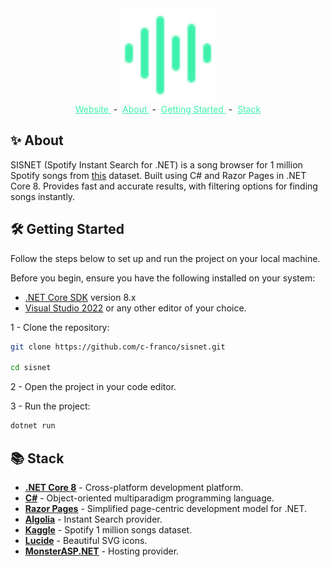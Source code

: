<div align="center">
    <a href="https://sisnet.runasp.net">
        <img style="width: 150px;" src="wwwroot/icon.svg">
    </a>
</div>

<div align="center" >
    <a href="https://sisnet.runasp.net" style="color: #3ef2ac" target="_blank">
        Website
    </a>
    <span>&nbsp;-&nbsp;</span>
    <a href="https://github.com/c-franco/sisnet?tab=readme-ov-file#-about" style="color: #3ef2ac">
        About
    </a>
    <span>&nbsp;-&nbsp;</span>
    <a href="https://github.com/c-franco/sisnet?tab=readme-ov-file#%EF%B8%8F-getting-started" style="color: #3ef2ac">
        Getting Started
    </a>
    <span>&nbsp;-&nbsp;</span>
    <a href="https://github.com/c-franco/sisnet?tab=readme-ov-file#-stack" style="color: #3ef2ac"> 
        Stack
    </a>
    
</div>

## ✨ About

SISNET (Spotify Instant Search for .NET) is a song browser for 1 million Spotify songs from [this](https://www.kaggle.com/datasets/amitanshjoshi/spotify-1million-tracks/data) dataset. Built using C# and Razor Pages in .NET Core 8. Provides fast and accurate results, with filtering options for finding songs instantly.

## 🛠️ Getting Started

Follow the steps below to set up and run the project on your local machine.

Before you begin, ensure you have the following installed on your system:

- [.NET Core SDK](https://dotnet.microsoft.com/download) version 8.x
- [Visual Studio 2022](https://visualstudio.microsoft.com/es/) or any other editor of your choice.

1 - Clone the repository:

```bash
git clone https://github.com/c-franco/sisnet.git

cd sisnet
```

2 - Open the project in your code editor.

3 - Run the project:

```bash
dotnet run
```

## 📚 Stack

- [**.NET Core 8**](https://dotnet.microsoft.com/download/dotnet/8.0) - Cross-platform development platform.
- [**C#**](https://docs.microsoft.com/en-us/dotnet/csharp/) - Object-oriented multiparadigm programming language.
- [**Razor Pages**](https://learn.microsoft.com/en-us/aspnet/core/razor-pages/?view=aspnetcore-8.0&tabs=visual-studio) - Simplified page-centric development model for .NET.
- [**Algolia**](https://www.algolia.com/es/) - Instant Search provider.
- [**Kaggle**](https://www.kaggle.com/datasets/amitanshjoshi/spotify-1million-tracks/data) - Spotify 1 million songs dataset.
- [**Lucide**](https://lucide.dev/) - Beautiful SVG icons.
- [**MonsterASP.NET**](https://www.monsterasp.net/) - Hosting provider.
